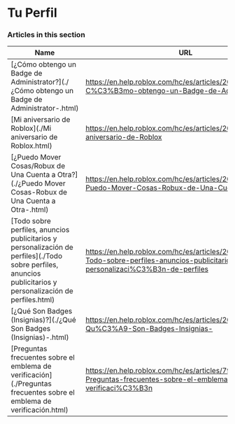 # Tu Perfil  
### Articles in this section
Name|URL
-|-
[¿Cómo obtengo un Badge de Administrator?](./¿Cómo obtengo un Badge de Administrator-.html) |https://en.help.roblox.com/hc/es/articles/203312360--C%C3%B3mo-obtengo-un-Badge-de-Administrator-
[Mi aniversario de Roblox](./Mi aniversario de Roblox.html) |https://en.help.roblox.com/hc/es/articles/203313060-Mi-aniversario-de-Roblox
[¿Puedo Mover Cosas/Robux de Una Cuenta a Otra?](./¿Puedo Mover Cosas-Robux de Una Cuenta a Otra-.html) |https://en.help.roblox.com/hc/es/articles/203313090--Puedo-Mover-Cosas-Robux-de-Una-Cuenta-a-Otra-
[Todo sobre perfiles, anuncios publicitarios y personalización de perfiles](./Todo sobre perfiles, anuncios publicitarios y personalización de perfiles.html) |https://en.help.roblox.com/hc/es/articles/203313660-Todo-sobre-perfiles-anuncios-publicitarios-y-personalizaci%C3%B3n-de-perfiles
[¿Qué Son Badges (Insignias)?](./¿Qué Son Badges (Insignias)-.html) |https://en.help.roblox.com/hc/es/articles/203313620--Qu%C3%A9-Son-Badges-Insignias-
[Preguntas frecuentes sobre el emblema de verificación](./Preguntas frecuentes sobre el emblema de verificación.html) |https://en.help.roblox.com/hc/es/articles/7997207259156-Preguntas-frecuentes-sobre-el-emblema-de-verificaci%C3%B3n